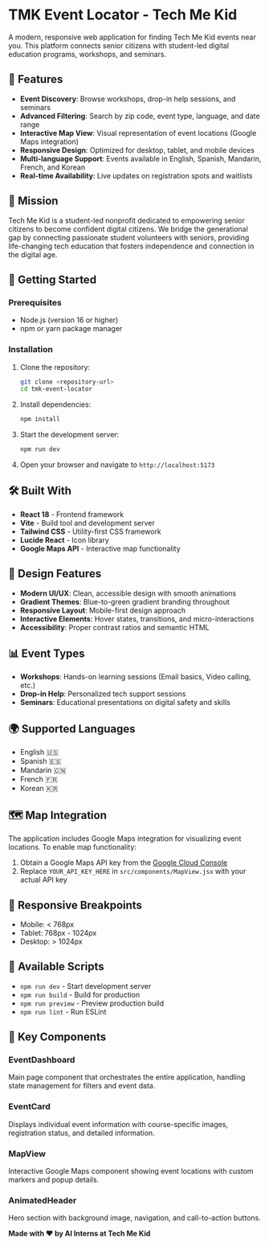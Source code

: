 # TMK Event Locator - Tech Me Kid

A modern, responsive web application for finding Tech Me Kid events near you. This platform connects senior citizens with student-led digital education programs, workshops, and seminars.

## 🌟 Features

- **Event Discovery**: Browse workshops, drop-in help sessions, and seminars
- **Advanced Filtering**: Search by zip code, event type, language, and date range
- **Interactive Map View**: Visual representation of event locations (Google Maps integration)
- **Responsive Design**: Optimized for desktop, tablet, and mobile devices
- **Multi-language Support**: Events available in English, Spanish, Mandarin, French, and Korean
- **Real-time Availability**: Live updates on registration spots and waitlists

## 🎯 Mission

Tech Me Kid is a student-led nonprofit dedicated to empowering senior citizens to become confident digital citizens. We bridge the generational gap by connecting passionate student volunteers with seniors, providing life-changing tech education that fosters independence and connection in the digital age.

## 🚀 Getting Started

### Prerequisites

- Node.js (version 16 or higher)
- npm or yarn package manager

### Installation

1. Clone the repository:
   ```bash
   git clone <repository-url>
   cd tmk-event-locator
   ```

2. Install dependencies:
   ```bash
   npm install
   ```

3. Start the development server:
   ```bash
   npm run dev
   ```

4. Open your browser and navigate to `http://localhost:5173`

## 🛠️ Built With

- **React 18** - Frontend framework
- **Vite** - Build tool and development server
- **Tailwind CSS** - Utility-first CSS framework
- **Lucide React** - Icon library
- **Google Maps API** - Interactive map functionality


## 🎨 Design Features

- **Modern UI/UX**: Clean, accessible design with smooth animations
- **Gradient Themes**: Blue-to-green gradient branding throughout
- **Responsive Layout**: Mobile-first design approach
- **Interactive Elements**: Hover states, transitions, and micro-interactions
- **Accessibility**: Proper contrast ratios and semantic HTML

## 📊 Event Types

- **Workshops**: Hands-on learning sessions (Email basics, Video calling, etc.)
- **Drop-in Help**: Personalized tech support sessions
- **Seminars**: Educational presentations on digital safety and skills

## 🌍 Supported Languages

- English 🇺🇸
- Spanish 🇪🇸
- Mandarin 🇨🇳
- French 🇫🇷
- Korean 🇰🇷

## 🗺️ Map Integration

The application includes Google Maps integration for visualizing event locations. To enable map functionality:

1. Obtain a Google Maps API key from the [Google Cloud Console](https://console.cloud.google.com/)
2. Replace `YOUR_API_KEY_HERE` in `src/components/MapView.jsx` with your actual API key

## 📱 Responsive Breakpoints

- Mobile: < 768px
- Tablet: 768px - 1024px
- Desktop: > 1024px

## 🔧 Available Scripts

- `npm run dev` - Start development server
- `npm run build` - Build for production
- `npm run preview` - Preview production build
- `npm run lint` - Run ESLint

## 🎯 Key Components

### EventDashboard
Main page component that orchestrates the entire application, handling state management for filters and event data.

### EventCard
Displays individual event information with course-specific images, registration status, and detailed information.

### MapView
Interactive Google Maps component showing event locations with custom markers and popup details.

### AnimatedHeader
Hero section with background image, navigation, and call-to-action buttons.




**Made with ❤️ by AI Interns at Tech Me Kid**
